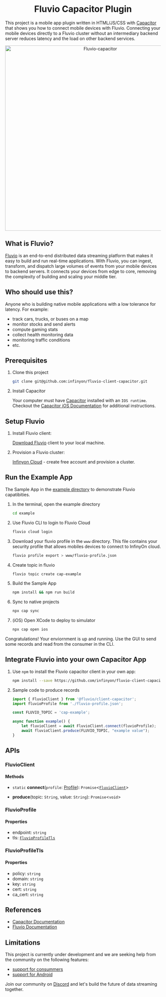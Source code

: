 <h1 align="center">Fluvio Capacitor Plugin</h1>

This project is a mobile app plugin written in HTML/JS/CSS with [Capacitor](https://capacitorjs.com) that shows you how to connect mobile devices with Fluvio. Connecting your mobile devices directly to a Fluvio cluster without an intermediary backend server reduces latency and the load on other backend services.

<p align="center">
<img width="600" alt="Fluvio-capacitor" src="https://user-images.githubusercontent.com/26554085/171305848-66a246e1-9615-46b1-b55a-b0f1a7eab5cc.png">
</p>

## What is Fluvio?

[Fluvio](https://www.fluvio.io/) is an end-to-end distributed data streaming platform that makes it easy to build and run real-time applications. With Fluvio, you can ingest, transform, and dispatch large volumes of events from your mobile devices to backend servers. It connects your devices from edge to core, removing the complexity of building and scaling your middle tier.

## Who should use this?

Anyone who is building native mobile applications with a low tolerance for latency. For example:
*  track cars, trucks, or buses on a map
*  monitor stocks and send alerts
*  compute gaming stats
*  collect health monitoring data
*  monitoring traffic conditions
*  etc.

## Prerequisites

1. Clone this project

    ```bash
    git clone git@github.com:infinyon/fluvio-client-capacitor.git
    ```

2. Install Capacitor

    Your computer must have [Capacitor](https://capacitorjs.com/docs) installed with an `IOS runtime`. Checkout the [Capacitor iOS Documentation](https://capacitorjs.com/docs/ios) for additional instructions.


## Setup Fluvio

1. Install Fluvio client:
    
    [Download Fluvio](https://www.fluvio.io/download/) client to your local machine.

2. Provision a Fluvio cluster:

    [Infinyon Cloud](https://infinyon.cloud/) - create free account and provision a cluster.


## Run the Example App

The Sample App in the [example directory](./example) to demonstrate Fluvio capatibities.

1. In the terminal, open the example directory

    ```bash
    cd example
    ```

2. Use Fluvio CLI to login to Fluvio Cloud

    ```bash
    fluvio cloud login
    ```

3. Download your fluvio profile in the `www` directory. This file contains your security profile that allows mobiles devices to connect to InfinyOn cloud.

    ```bash
    fluvio profile export > www/fluvio-profile.json
    ```

4. Create topic in fluvio

    ```bash
    fluvio topic create cap-example
    ```

5. Build the Sample App

    ```bash
    npm install && npm run build
    ```

6. Sync to native projects

    ```bash
    npx cap sync
    ```

6. (iOS) Open XCode to deploy to simulator

    ```bash
    npx cap open ios
    ```

Congratulations! Your enviornment is up and running. Use the GUI to send some records and read from the consumer in the CLI.



## Integrate Fluvio into your own Capacitor App

1. Use `npm` to install the Fluvio capacitor client in your own app:

    ```bash
    npm install --save https://github.com/infinyon/fluvio-client-capacitor/releases/latest/download/fluvio-client-capacitor.tgz
    ```

2. Sample code to produce records

    ```javascript
    import { FluvioClient } from '@fluvio/client-capacitor';
    import fluvioProfile from './fluvio-profile.json';

    const FLUVIO_TOPIC = 'cap-example';

    async function example() {    
        let fluvioClient = await FluvioClient.connect(fluvioProfile);
        await fluvioClient.produce(FLUVIO_TOPIC, "example value");
    }
    ```


## APIs

### FluvioClient

#### Methods

- `static` **connect**(`profile`: [Profile](#Profile)): `Promise`<[`FluvioClient`](#FluvioClient)\>

- **produce**(topic: `String`, value: `String`): `Promise`<`void`\>


### FluvioProfile

#### Properties

- endpoint: `string`
- tls: [`FluvioProfileTls`](#FluvioProfileTls)


### FluvioProfileTls

#### Properties

- policy: `string`
- domain: `string`
- key: `string`
- cert: `string`
- ca_cert: `string`


## References 
* [Capacitor Documentation](https://capacitorjs.com/docs)
* [Fluvio Documentation](https://fluvio.io/docs)


## Limitations

This project is currently under development and we are seeking help from the community on the following features:
* [support for consummers](https://github.com/infinyon/fluvio-client-capacitor/issues/1)
* [support for Android](https://github.com/infinyon/fluvio-client-capacitor/issues/2)

Join our community on [Discord](https://discordapp.com/invite/bBG2dTz) and let's build the future of data streaming together.
